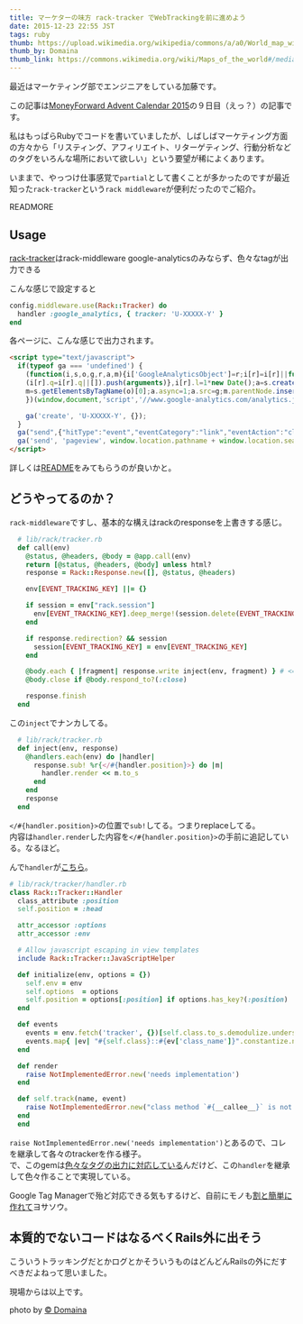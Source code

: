 ```yaml
---
title: マーケターの味方 rack-tracker でWebTrackingを前に進めよう
date: 2015-12-23 22:55 JST
tags: ruby
thumb: https://upload.wikimedia.org/wikipedia/commons/a/a0/World_map_with_points.svg
thumb_by: Domaina
thumb_link: https://commons.wikimedia.org/wiki/Maps_of_the_world#/media/File:World_map_with_points.svg
---
```


最近はマーケティング部でエンジニアをしている加藤です。  

この記事は<a href='http://qiita.com/advent-calendar/2015/moneyforward'>MoneyForward Advent Calendar 2015</a>の９日目（えっ？）の記事です。

私はもっぱらRubyでコードを書いていましたが、しばしばマーケティング方面の方々から「リスティング、アフィリエイト、リターゲティング、行動分析などのタグをいろんな場所において欲しい」という要望が稀によくあります。

いままで、やっつけ仕事感覚で`partial`として書くことが多かったのですが最近知った`rack-tracker`という`rack middleware`が便利だったのでご紹介。

READMORE

## Usage

<a href='https://github.com/railslove/rack-tracker' target='_blank'>rack-tracker</a>はrack-middleware
google-analyticsのみならず、色々なtagが出力できる

こんな感じで設定すると

```ruby
config.middleware.use(Rack::Tracker) do
  handler :google_analytics, { tracker: 'U-XXXXX-Y' }
end
````

各ページに、こんな感じで出力されます。


```html
<script type="text/javascript">
  if(typeof ga === 'undefined') {
    (function(i,s,o,g,r,a,m){i['GoogleAnalyticsObject']=r;i[r]=i[r]||function(){
    (i[r].q=i[r].q||[]).push(arguments)},i[r].l=1*new Date();a=s.createElement(o),
    m=s.getElementsByTagName(o)[0];a.async=1;a.src=g;m.parentNode.insertBefore(a,m)
    })(window,document,'script','//www.google-analytics.com/analytics.js','ga');

    ga('create', 'U-XXXXX-Y', {});
  }
  ga("send",{"hitType":"event","eventCategory":"link","eventAction":"click","eventLabel":"top_right","eventValue":"1"});
  ga('send', 'pageview', window.location.pathname + window.location.search);
</script>
```

詳しくは<a href='https://github.com/railslove/rack-tracker/blob/master/README.md' target='_blank'>README</a>をみてもらうのが良いかと。

## どうやってるのか？

`rack-middleware`ですし、基本的な構えはrackのresponseを上書きする感じ。

```ruby
  # lib/rack/tracker.rb
  def call(env)
    @status, @headers, @body = @app.call(env)
    return [@status, @headers, @body] unless html?
    response = Rack::Response.new([], @status, @headers)

    env[EVENT_TRACKING_KEY] ||= {}

    if session = env["rack.session"]
      env[EVENT_TRACKING_KEY].deep_merge!(session.delete(EVENT_TRACKING_KEY) || {}) { |key, old, new| Array.wrap(old) + Array.wrap(new) }
    end

    if response.redirection? && session
      session[EVENT_TRACKING_KEY] = env[EVENT_TRACKING_KEY]
    end

    @body.each { |fragment| response.write inject(env, fragment) } # <= ここ
    @body.close if @body.respond_to?(:close)

    response.finish
  end
```

この`inject`でナンカしてる。

```ruby
  # lib/rack/tracker.rb
  def inject(env, response)
    @handlers.each(env) do |handler|
      response.sub! %r{</#{handler.position}>} do |m|
        handler.render << m.to_s
      end
    end
    response
  end
```

`</#{handler.position}>`の位置で`sub!`してる。つまりreplaceしてる。  
内容は`handler.render`した内容を`</#{handler.position}>`の手前に追記している。なるほど。

んで`handler`が<a href='https://github.com/railslove/rack-tracker/blob/master/lib/rack/tracker/handler.rb'>こちら</a>。

```ruby
# lib/rack/tracker/handler.rb
class Rack::Tracker::Handler
  class_attribute :position
  self.position = :head

  attr_accessor :options
  attr_accessor :env

  # Allow javascript escaping in view templates
  include Rack::Tracker::JavaScriptHelper

  def initialize(env, options = {})
    self.env = env
    self.options  = options
    self.position = options[:position] if options.has_key?(:position)
  end

  def events
    events = env.fetch('tracker', {})[self.class.to_s.demodulize.underscore] || []
    events.map{ |ev| "#{self.class}::#{ev['class_name']}".constantize.new(ev.except('class_name')) }
  end

  def render
    raise NotImplementedError.new('needs implementation')
  end

  def self.track(name, event)
    raise NotImplementedError.new("class method `#{__callee__}` is not implemented.")
  end
  end
```

`raise NotImplementedError.new('needs implementation')`とあるので、コレを継承して各々のtrackerを作る様子。  
で、このgemは<a href='https://github.com/railslove/rack-tracker/blob/master/README.md#rationale' target='_blank'>色々なタグの出力に対応している</a>んだけど、この`handler`を継承して色々作ることで実現している。

Google Tag Managerで殆ど対応できる気もするけど、自前にモノも<a href='https://github.com/railslove/rack-tracker/blob/master/README.md#custom-handlers' target='blank'>割と簡単に作れて</a>ヨサソウ。

## 本質的でないコードはなるべくRails外に出そう

こういうトラッキングだとかログとかそういうものはどんどんRailsの外にだすべきだよねって思いました。

現場からは以上です。

photo by <a href='https://commons.wikimedia.org/wiki/Maps_of_the_world#/media/File:World_map_with_points.svg' target='blank'>&copy; Domaina</a>
